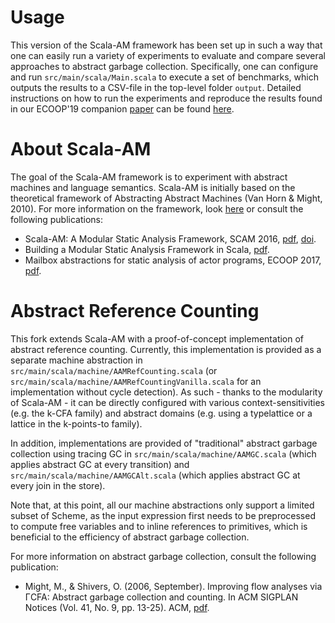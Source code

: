 # Usage

This version of the Scala-AM framework has been set up in such a way that one can easily run a variety of experiments to evaluate and compare several approaches to abstract garbage collection. Specifically, one can configure and run `src/main/scala/Main.scala` to execute a set of benchmarks, which outputs the results to a CSV-file in the top-level folder `output`. Detailed instructions on how to run the experiments and reproduce the results found in our ECOOP'19 companion [paper](https://soft.vub.ac.be/~noahves/ecoop2019arc/ecooop2019arc.pdf) can be found [here](https://soft.vub.ac.be/~noahves/ecoop2019arc/ecoop2019arc-artifact-manual.pdf).

# About Scala-AM

The goal of the Scala-AM framework is to experiment with abstract machines and language semantics.
Scala-AM is initially based on the theoretical framework of Abstracting Abstract Machines (Van Horn & Might, 2010).
For more information on the framework, look [here](https://github.com/acieroid/scala-am) or consult the following publications:
  - Scala-AM: A Modular Static Analysis Framework, SCAM 2016, [pdf](http://soft.vub.ac.be/Publications/2016/vub-soft-tr-16-07.pdf), [doi](https://zenodo.org/badge/latestdoi/23603/acieroid/scala-am).
  - Building a Modular Static Analysis Framework in Scala, [pdf](http://soft.vub.ac.be/Publications/2016/vub-soft-tr-16-13.pdf).
  - Mailbox abstractions for static analysis of actor programs, ECOOP 2017, [pdf](http://drops.dagstuhl.de/opus/volltexte/2017/7254/pdf/LIPIcs-ECOOP-2017-25.pdf).

# Abstract Reference Counting

This fork extends Scala-AM with a proof-of-concept implementation of abstract reference counting.
Currently, this implementation is provided as a separate machine abstraction in `src/main/scala/machine/AAMRefCounting.scala` (or `src/main/scala/machine/AAMRefCountingVanilla.scala` for an implementation without cycle detection).
As such - thanks to the modularity of Scala-AM - it can be directly configured with various context-sensitivities (e.g. the k-CFA family) and abstract domains (e.g. using a typelattice or a lattice in the k-points-to family). 

In addition, implementations are provided of "traditional" abstract garbage collection using tracing GC in `src/main/scala/machine/AAMGC.scala` (which applies abstract GC at every transition) and `src/main/scala/machine/AAMGCAlt.scala` (which applies abstract GC at every join in the store).

Note that, at this point, all our machine abstractions only support a limited subset of Scheme, as the input expression first needs to be preprocessed to compute free variables and to inline references to primitives, which is beneficial to the efficiency of abstract garbage collection.

For more information on abstract garbage collection, consult the following publication:
- Might, M., & Shivers, O. (2006, September). Improving flow analyses via ΓCFA: Abstract garbage collection and counting. In ACM SIGPLAN Notices (Vol. 41, No. 9, pp. 13-25). ACM, [pdf](http://matt.might.net/papers/might2006gcfa.pdf).
